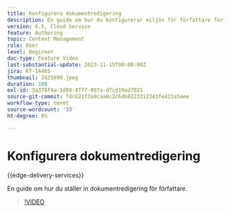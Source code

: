 ```yaml
---
title: Konfigurera dokumentredigering
description: En guide om hur du konfigurerar miljön för författare för dokumentredigering.
version: 6.5, Cloud Service
feature: Authoring
topic: Content Management
role: User
level: Beginner
doc-type: Feature Video
last-substantial-update: 2023-11-15T00:00:00Z
jira: KT-14465
thumbnail: 3425699.jpeg
duration: 108
exl-id: 3a378f4a-1d08-4f77-997a-d7cd19ad7021
source-git-commit: f4c621f3a9caa8c2c64b8323312343fe421a5aee
workflow-type: tm+mt
source-wordcount: '33'
ht-degree: 0%

---
```


# Konfigurera dokumentredigering

{{edge-delivery-services}}

En guide om hur du ställer in dokumentredigering för författare.

>[!VIDEO](https://video.tv.adobe.com/v/3425699/?learn=on)

